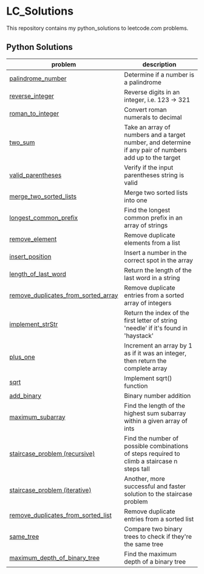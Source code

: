 # LC_Solutions
This repository contains my python_solutions to leetcode.com problems.

## Python Solutions
|problem|description|
|---|---|
|[palindrome_number](python_solutions/palindrome_number.py)|Determine if a number is a palindrome|
|[reverse_integer](python_solutions/reverse_integer.py)|Reverse digits in an integer, i.e. 123 -> 321|
|[roman_to_integer](python_solutions/roman_to_integer.py)|Convert roman numerals to decimal|
|[two_sum](python_solutions/two_sum.py)|Take an array of numbers and a target number, and determine if any pair of numbers add up to the target|
|[valid_parentheses](python_solutions/valid_parentheses.py)|Verify if the input parentheses string is valid|
|[merge_two_sorted_lists](python_solutions/merge_two_sorted_lists.py)|Merge two sorted lists into one|
|[longest_common_prefix](python_solutions/longest_common_prefix.py)|Find the longest common prefix in an array of strings|
|[remove_element](python_solutions/remove_element.py)|Remove duplicate elements from a list|
|[insert_position](python_solutions/insert_position.py)|Insert a number in the correct spot in the array|
|[length_of_last_word](python_solutions/length_of_last_word.py)|Return the length of the last word in a string|
|[remove_duplicates_from_sorted_array](python_solutions/remove_duplicates_from_sorted_array.py)|Remove duplicate entries from a sorted array of integers|
|[implement_strStr](python_solutions/implement_strstr.py)|Return the index of the first letter of string 'needle' if it's found in 'haystack'|
|[plus_one](python_solutions/plus_one.py)|Increment an array by 1 as if it was an integer, then return the complete array|
|[sqrt](python_solutions/sqrt.py)|Implement sqrt() function|
|[add_binary](python_solutions/add_binary.py)|Binary number addition|
|[maximum_subarray](python_solutions/maximum_subarray.py)|Find the length of the highest sum subarray within a given array of ints|
|[staircase_problem (recursive)](python_solutions/staircase_problem_recursive.py)|Find the number of possible combinations of steps required to climb a staircase n steps tall|
|[staircase_problem (iterative)](python_solutions/staircase_problem_iterative.py)|Another, more successful and faster solution to the staircase problem|
|[remove_duplicates_from_sorted_list](python_solutions/remove_duplicates_from_sorted_list.py)|Remove duplicate entries from a sorted list|
|[same_tree](python_solutions/same_tree.py)|Compare two binary trees to check if they're the same tree|
|[maximum_depth_of_binary_tree](python_solutions/maximum_depth_of_binary_tree.py)|Find the maximum depth of a binary tree|
